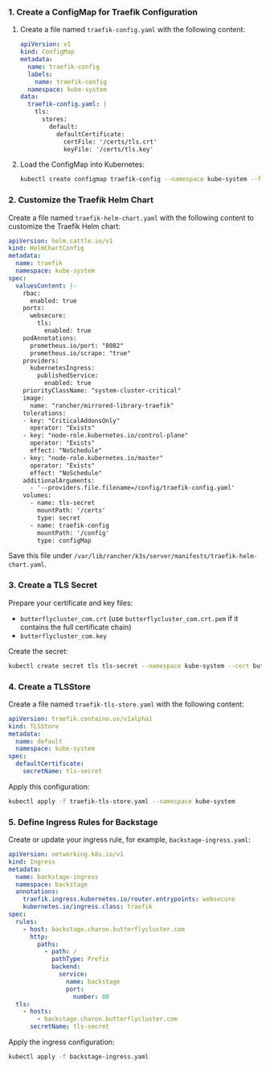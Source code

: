 ### 1. Create a ConfigMap for Traefik Configuration

1. Create a file named `traefik-config.yaml` with the following content:
    ```yaml
    apiVersion: v1
    kind: ConfigMap
    metadata:
      name: traefik-config
      labels:
        name: traefik-config
      namespace: kube-system
    data:
      traefik-config.yaml: |
        tls:
          stores:
            default:
              defaultCertificate:
                certFile: '/certs/tls.crt'
                keyFile: '/certs/tls.key'
    ```

2. Load the ConfigMap into Kubernetes:
    ```sh
    kubectl create configmap traefik-config --namespace kube-system --from-file=traefik-config.yaml
    ```

### 2. Customize the Traefik Helm Chart

Create a file named `traefik-helm-chart.yaml` with the following content to customize the Traefik Helm chart:

```yaml
apiVersion: helm.cattle.io/v1
kind: HelmChartConfig
metadata:
  name: traefik
  namespace: kube-system
spec:
  valuesContent: |-
    rbac:
      enabled: true
    ports:
      websecure:
        tls:
          enabled: true
    podAnnotations:
      prometheus.io/port: "8082"
      prometheus.io/scrape: "true"
    providers:
      kubernetesIngress:
        publishedService:
          enabled: true
    priorityClassName: "system-cluster-critical"
    image:
      name: "rancher/mirrored-library-traefik"
    tolerations:
    - key: "CriticalAddonsOnly"
      operator: "Exists"
    - key: "node-role.kubernetes.io/control-plane"
      operator: "Exists"
      effect: "NoSchedule"
    - key: "node-role.kubernetes.io/master"
      operator: "Exists"
      effect: "NoSchedule"
    additionalArguments:
      - '--providers.file.filename=/config/traefik-config.yaml'
    volumes:
      - name: tls-secret
        mountPath: '/certs'
        type: secret
      - name: traefik-config
        mountPath: '/config'
        type: configMap
```

Save this file under `/var/lib/rancher/k3s/server/manifests/traefik-helm-chart.yaml`.

### 3. Create a TLS Secret

Prepare your certificate and key files:
- `butterflycluster_com.crt` (use `butterflycluster_com.crt.pem` if it contains the full certificate chain)
- `butterflycluster_com.key`

Create the secret:
```sh
kubectl create secret tls tls-secret --namespace kube-system --cert butterflycluster_com.crt.pem --key butterflycluster_com.key
```

### 4. Create a TLSStore

Create a file named `traefik-tls-store.yaml` with the following content:
```yaml
apiVersion: traefik.containo.us/v1alpha1
kind: TLSStore
metadata:
  name: default
  namespace: kube-system
spec:
  defaultCertificate:
    secretName: tls-secret
```

Apply this configuration:
```sh
kubectl apply -f traefik-tls-store.yaml --namespace kube-system
```

### 5. Define Ingress Rules for Backstage

Create or update your ingress rule, for example, `backstage-ingress.yaml`:
```yaml
apiVersion: networking.k8s.io/v1
kind: Ingress
metadata:
  name: backstage-ingress
  namespace: backstage
  annotations:
    traefik.ingress.kubernetes.io/router.entrypoints: websecure
    kubernetes.io/ingress.class: traefik
spec:
  rules:
    - host: backstage.charon.butterflycluster.com
      http:
        paths:
          - path: /
            pathType: Prefix
            backend:
              service:
                name: backstage
                port:
                  number: 80
  tls:
    - hosts:
        - backstage.charon.butterflycluster.com
      secretName: tls-secret
```

Apply the ingress configuration:
```sh
kubectl apply -f backstage-ingress.yaml
```
